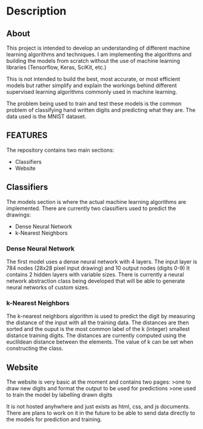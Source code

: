 <h1>Description</h1>
<h2>About</h2>
This project is intended to develop an understanding of different machine learning algorithms and techniques.
I am implementing the algorithms and building the models from scratch without
the use of machine learning libraries (Tensorflow, Keras, SciKit, etc.)

This is not intended to build the best, most accurate, or most efficient models
but rather simplify and explain the workings behind different supervised learning algorithms commonly used in machine learning.

The problem being used to train and test these models is the common problem of
classifying hand written digits and predicting what they are. The data used
is the MNIST dataset. 
<br>
<h2>FEATURES</h2>
The repository contains two main sections:
<ul>
  <li>Classifiers</li>
  <li>Website</li>
</ul>
<h2>Classifiers</h2>
The models section is where the actual machine learning algorithms are implemented.
There are currently two classifiers used to predict the drawings:
<ul>
  <li>Dense Neural Network</li>
  <li>k-Nearest Neighbors</li>
</ul>
<h3>Dense Neural Network</h3>
The first model uses a dense neural network with 4 layers.
The input layer is 784 nodes (28x28 pixel input drawing) and 10 output nodes (digits 0-9)
It contains 2 hidden layers with variable sizes.
There is currently a neural network abstraction class being developed that will be able to
generate neural networks of custom sizes.
<br>
<h3>k-Nearest Neighbors</h3>
The k-nearest neighbors algorithm is used to predict the digit by measuring the distance of the
input with all the training data. The distances are then sorted and the ouput is the most common label 
of the k (integer) smallest distance training digits.
The distances are currently computed using the euclildean distance between the elements. The value of k
can be set when constructing the class.
<br>
<h2>Website</h2>
The website is very basic at the moment and contains two pages:
>one to draw new digits and format the output to be used for predictions
>one used to train the model by labelling drawn digits

It is not hosted anyhwhere and just exists as html, css, and js documents.
There are plans to work on it in the future to be able to send data directly to the models
for prediction and training.
	
